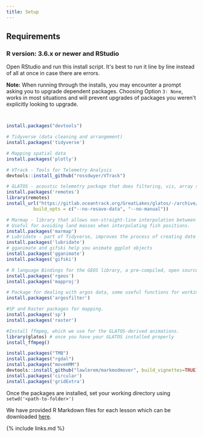 ```yaml
---
title: Setup
---
```


## Requirements

### R version: 3.6.x or newer and RStudio

Open RStudio and run this install script. It's best to run it line by line instead of all at once in case there are errors.

<b>Note:</b> When running through the installs, you may encounter a prompt asking you to upgrade dependent packages. Choosing Option `3: None`, works in most situations and will prevent upgrades of packages you weren't explicitly looking to upgrade.
```r


install.packages("devtools")

# Tidyverse (data cleaning and arrangement)
install.packages('tidyverse')

# Mapping spatial data
install.packages('plotly')

# VTrack - Tools for Telemetry Analysis
devtools::install_github("rossdwyer/VTrack")

# GLATOS - acoustic telemetry package that does filtering, vis, array simulation, etc.
install.packages('remotes')
library(remotes)
install_url("https://gitlab.oceantrack.org/GreatLakes/glatos/-/archive/master/glatos-master.zip",
          build_opts = c("--no-resave-data", "--no-manual"))

# Marmap - library that allows non-straight-line interpolation between two points.
# Useful for avoiding land masses when interpolating fish positions.
install.packages('marmap')
# Lubridate - part of Tidyverse, improves the process of creating date objects
install.packages('lubridate')
# gganimate and gifski help you animate ggplot objects
install.packages('gganimate')
install.packages('gifski')

# R language Bindings for the GEOS library, a pre-compiled, open source geometry engine for fast spatial calculation
install.packages('rgeos')
install.packages('mapproj')

# Package for dealing with argos data, some useful functions for working with a series of geospatial data points
install.packages('argosfilter')

#SP and Raster packages for mapping.
install.packages('sp')
install.packages('raster')

#Install ffmpeg, which we use for the GLATOS-derived animations.
library(glatos) # once you have your GLATOS installed properly
install_ffmpeg()            

install.packages("TMB")
install.packages("rgdal")
install.packages("moveHMM")
devtools::install_github("lawlerem/markmodmover", build_vignettes=TRUE)
install.packages('circular')
install.packages('gridExtra')


```

Once the packages are installed, set your working directory using `setwd('<path-to-folder>')`

We have provided R Markdown files for each lesson which can be downloaded [here](rmarkdown.zip).

{% include links.md %}
